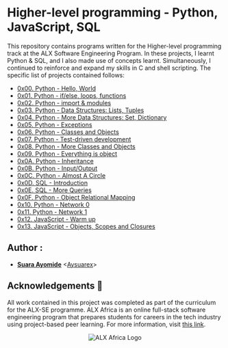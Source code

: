 # Higher-level programming - Python, JavaScript, SQL

This repository contains programs written for the Higher-level programming track at the ALX Software Engineering Program. In these projects, I learnt Python & SQL, and I also made use of concepts learnt.
Simultaneously, I continued to reinforce and expand my skills in C and shell scripting. The specific list of projects contained follows:

* [0x00. Python - Hello, World](./0x00-python-hello_world)
* [0x01. Python - if/else, loops, functions](./0x01-python-if_else_loops_functions)
* [0x02. Python - import & modules](./0x02-python-import_modules)
* [0x03. Python - Data Structures: Lists, Tuples](./0x03-python-data_structures)
* [0x04. Python - More Data Structures: Set, Dictionary](./0x04-python-more_data_structures)
* [0x05. Python - Exceptions](./0x05-python-exception)
* [0x06. Python - Classes and Objects](./0x06-python-classes)
* [0x07. Python - Test-driven development](./0x07-python-test_driven_development)
* [0x08. Python - More Classes and Objects](./0x08-python-more_classes)
* [0x09. Python - Everything is object](./0x09-python-everything_is_object)
* [0x0A. Python - Inheritance](./0x0A-python-inheritance)
* [0x0B. Python - Input/Output](./0x0B-python-input_output)
* [0x0C. Python - Almost A Circle](./0x0C-python-almost_a_circle)
* [0x0D. SQL - Introduction](./0x0D-SQL_introduction)
* [0x0E. SQL - More Queries](./0x0E-SQL_more_queries)
* [0x0F. Python - Object Relational Mapping](./0x0F-python-object_relational_mapping)
* [0x10. Python - Network 0](0x10-python-network_0)
* [0x11. Python - Network 1](0x11-python-network_1)
* [0x12. JavaScript - Warm up](./0x12-javascript-warm_up)
* [0x13. JavaScript - Objects, Scopes and Closures](./0x13-javascript_objects_scopes_closures)

## Author :
* **[Suara Ayomide](https://twitter.com/Aysuarex)** <[Aysuarex](https://github.com/Aysuarex)>

## Acknowledgements :pray:

All work contained in this project was completed as part of the curriculum for the ALX-SE programme. ALX Africa is an online full-stack software engineering program that prepares students for careers in the tech industry using project-based peer learning. For more information, visit [this link](https://www.alxafrica.com//).


<p align="center">
  <img src="http://www.alxafrica.com/wp-content/uploads/2022/01/header-logo.png"
    alt="ALX Africa Logo"
  >
  </p>
